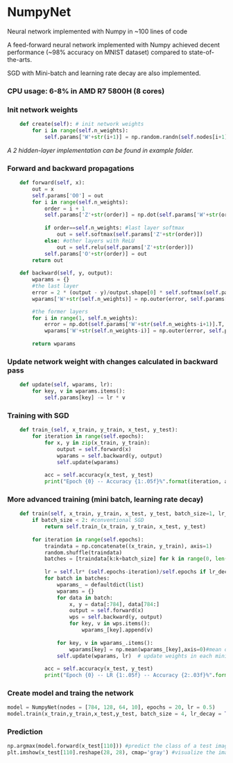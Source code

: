 # NumpyNet
Neural network implemented with Numpy in ~100 lines of code

A feed-forward neural network implemented with Numpy achieved decent performance (~98% accuracy on MNIST dataset) compared to state-of-the-arts.

SGD with Mini-batch and learning rate decay are also implemented.

### CPU usage: 6-8% in AMD R7 5800H (8 cores)

### Init network weights
```python
    def create(self): # init network weights
        for i in range(self.n_weights):
            self.params['W'+str(i+1)] = np.random.randn(self.nodes[i+1], self.nodes[i]) * np.sqrt(1. / self.nodes[i+1]) #multiply with small values
```


_A 2 hidden-layer implementation can be found in example folder._ 
### Forward and backward propagations
```python
    def forward(self, x):
        out = x
        self.params['O0'] = out
        for i in range(self.n_weights):
            order = i + 1
            self.params['Z'+str(order)] = np.dot(self.params['W'+str(order)], out)
             
            if order==self.n_weights: #last layer softmax
                out = self.softmax(self.params['Z'+str(order)])
            else: #other layers with ReLU
                out = self.relu(self.params['Z'+str(order)])
            self.params['O'+str(order)] = out
        return out
    
    def backward(self, y, output):
        wparams = {}
        #the last layer
        error = 2 * (output - y)/output.shape[0] * self.softmax(self.params['Z'+str(self.n_weights)], deriv=True)
        wparams['W'+str(self.n_weights)] = np.outer(error, self.params['O'+str(self.n_weights-1)])

        #the former layers
        for i in range(1, self.n_weights):
            error = np.dot(self.params['W'+str(self.n_weights-i+1)].T, error) * self.relu(self.params['Z'+str(self.n_weights-i)], deriv=True)
            wparams['W'+str(self.n_weights-i)] = np.outer(error, self.params['O'+str(self.n_weights-i-1)])
            
        return wparams
```
### Update network weight with changes calculated in backward pass
```python
    def update(self, wparams, lr):
        for key, v in wparams.items():
            self.params[key] -= lr * v 
```
### Training with SGD
```python
    def train_(self, x_train, y_train, x_test, y_test):
        for iteration in range(self.epochs):
            for x, y in zip(x_train, y_train):
                output = self.forward(x)
                wparams = self.backward(y, output)
                self.update(wparams)
                
            acc = self.accuracy(x_test, y_test)
            print("Epoch {0} -- Accuracy {1:.05f}%".format(iteration, acc))
```
### More advanced training (mini batch, learning rate decay)
```python
    def train(self, x_train, y_train, x_test, y_test, batch_size=1, lr_decay = False):
        if batch_size < 2: #conventional SGD
            return self.train_(x_train, y_train, x_test, y_test)
        
        for iteration in range(self.epochs):
            traindata = np.concatenate((x_train, y_train), axis=1)
            random.shuffle(traindata)
            batches = [traindata[k:k+batch_size] for k in range(0, len(traindata), batch_size)] # mini batch
            
            lr = self.lr* (self.epochs-iteration)/self.epochs if lr_decay else self.lr # learning rate decay
            for batch in batches:
                wparams_ = defaultdict(list)
                wparams = {}
                for data in batch:
                    x, y = data[:784], data[784:]
                    output = self.forward(x)
                    wps = self.backward(y, output)
                    for key, v in wps.items():
                        wparams_[key].append(v)
                        
                for key, v in wparams_.items():        
                    wparams[key] = np.mean(wparams_[key],axis=0)#mean of mini batch weight changes
                self.update(wparams, lr)  # update weights in each mini batch
                
            acc = self.accuracy(x_test, y_test)
            print("Epoch {0} -- LR {1:.05f} -- Accuracy {2:.03f}%".format(iteration,lr, acc*100))        
```

### Create model and traing the network
```python
model = NumpyNet(nodes = [784, 128, 64, 10], epochs = 20, lr = 0.5)
model.train(x_train,y_train,x_test,y_test, batch_size = 4, lr_decay = True)
```

### Prediction
```python
np.argmax(model.forward(x_test[110])) #predict the class of a test image
plt.imshow(x_test[110].reshape(28, 28), cmap='gray') #visualize the image

```
